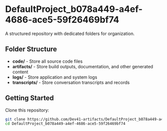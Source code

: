 # DefaultProject_b078a449-a4ef-4686-ace5-59f26469bf74
A structured repository with dedicated folders for organization.

## Folder Structure

- **code/** - Store all source code files
- **artifacts/** - Store build outputs, documentation, and other generated content
- **logs/** - Store application and system logs
- **transcripts/** - Store conversation transcripts and records

## Getting Started

Clone this repository:
```bash
git clone https://github.com/Dev41-artifacts/DefaultProject_b078a449-a4ef-4686-ace5-59f26469bf74
cd DefaultProject_b078a449-a4ef-4686-ace5-59f26469bf74
```
